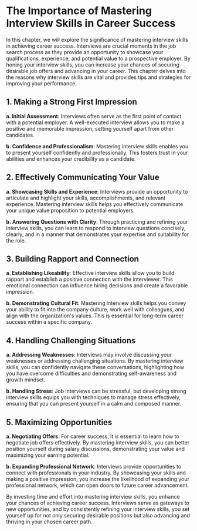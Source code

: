 The Importance of Mastering Interview Skills in Career Success
=========================================================================

In this chapter, we will explore the significance of mastering interview skills in achieving career success. Interviews are crucial moments in the job search process as they provide an opportunity to showcase your qualifications, experience, and potential value to a prospective employer. By honing your interview skills, you can increase your chances of securing desirable job offers and advancing in your career. This chapter delves into the reasons why interview skills are vital and provides tips and strategies for improving your performance.

1\. Making a Strong First Impression
-----------------------------------

**a. Initial Assessment**: Interviews often serve as the first point of contact with a potential employer. A well-executed interview allows you to make a positive and memorable impression, setting yourself apart from other candidates.

**b. Confidence and Professionalism**: Mastering interview skills enables you to present yourself confidently and professionally. This fosters trust in your abilities and enhances your credibility as a candidate.

2\. Effectively Communicating Your Value
---------------------------------------

**a. Showcasing Skills and Experience**: Interviews provide an opportunity to articulate and highlight your skills, accomplishments, and relevant experience. Mastering interview skills helps you effectively communicate your unique value proposition to potential employers.

**b. Answering Questions with Clarity**: Through practicing and refining your interview skills, you can learn to respond to interview questions concisely, clearly, and in a manner that demonstrates your expertise and suitability for the role.

3\. Building Rapport and Connection
----------------------------------

**a. Establishing Likeability**: Effective interview skills allow you to build rapport and establish a positive connection with the interviewer. This emotional connection can influence hiring decisions and create a favorable impression.

**b. Demonstrating Cultural Fit**: Mastering interview skills helps you convey your ability to fit into the company culture, work well with colleagues, and align with the organization's values. This is essential for long-term career success within a specific company.

4\. Handling Challenging Situations
----------------------------------

**a. Addressing Weaknesses**: Interviews may involve discussing your weaknesses or addressing challenging situations. By mastering interview skills, you can confidently navigate these conversations, highlighting how you have overcome difficulties and demonstrating self-awareness and growth mindset.

**b. Handling Stress**: Job interviews can be stressful, but developing strong interview skills equips you with techniques to manage stress effectively, ensuring that you can present yourself in a calm and composed manner.

5\. Maximizing Opportunities
---------------------------

**a. Negotiating Offers**: For career success, it is essential to learn how to negotiate job offers effectively. By mastering interview skills, you can better position yourself during salary discussions, demonstrating your value and maximizing your earning potential.

**b. Expanding Professional Network**: Interviews provide opportunities to connect with professionals in your industry. By showcasing your skills and making a positive impression, you increase the likelihood of expanding your professional network, which can open doors to future career advancement.

By investing time and effort into mastering interview skills, you enhance your chances of achieving career success. Interviews serve as gateways to new opportunities, and by consistently refining your interview skills, you set yourself up for not only securing desirable positions but also advancing and thriving in your chosen career path.
